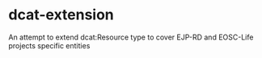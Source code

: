 # dcat-extension
An attempt to extend dcat:Resource type to cover EJP-RD and EOSC-Life projects specific entities  
